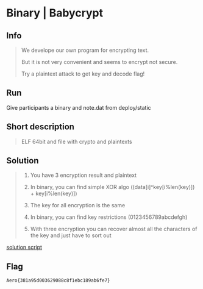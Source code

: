 # Binary | Babycrypt

## Info

> We develope our own program for encrypting text.
>
> But it is not very convenient and seems to encrypt not secure. 
>
> Try a plaintext attack to get key and decode flag!
>

## Run

Give participants a binary and note.dat from deploy/static

## Short description

> ELF 64bit and file with crypto and plaintexts

## Solution

> 1. You have 3 encryption result and plaintext
>
> 2. In binary, you can find simple XOR algo ((data[i]^key[i%len(key)]) + key[i%len(key)])
>
> 3. The key for all encryption is the same
> 
> 4. In binary, you can find key restrictions (0123456789abcdefgh)
>
> 5. With three encryption you can recover almost all the characters of the key and just have to sort out

[solution script](solve/solve.py)
 
## Flag

`Aero{381a95d003629088c8f1ebc189ab6fe7}`
